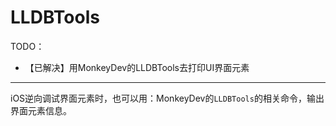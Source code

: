 # LLDBTools

TODO：

* 【已解决】用MonkeyDev的LLDBTools去打印UI界面元素

---

iOS逆向调试界面元素时，也可以用：MonkeyDev的`LLDBTools`的相关命令，输出界面元素信息。
